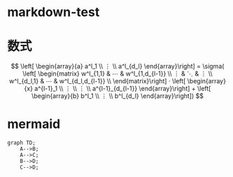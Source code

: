 # markdown-test

# 数式
$$
\left[ \begin{array}{a} a^l_1 \\ ⋮ \\ a^l_{d_l} \end{array}\right]
= \sigma(
 \left[ \begin{matrix} 
    w^l_{1,1} & ⋯  & w^l_{1,d_{l-1}} \\  
    ⋮ & ⋱  & ⋮  \\ 
    w^l_{d_l,1} & ⋯  & w^l_{d_l,d_{l-1}} \\  
 \end{matrix}\right]  ·
 \left[ \begin{array}{x} a^{l-1}_1 \\ ⋮ \\ ⋮ \\ a^{l-1}_{d_{l-1}} \end{array}\right] + 
 \left[ \begin{array}{b} b^l_1 \\ ⋮ \\ b^l_{d_l} \end{array}\right])
 $$

# mermaid
```mermaid
graph TD;
    A-->B;
    A-->C;
    B-->D;
    C-->D;
```

